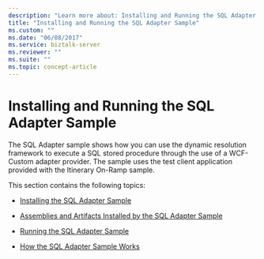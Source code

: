 ```yaml
---
description: "Learn more about: Installing and Running the SQL Adapter Sample"
title: "Installing and Running the SQL Adapter Sample"
ms.custom: ""
ms.date: "06/08/2017"
ms.service: biztalk-server
ms.reviewer: ""
ms.suite: ""
ms.topic: concept-article
---
```

# Installing and Running the SQL Adapter Sample
The SQL Adapter sample shows how you can use the dynamic resolution framework to execute a SQL stored procedure through the use of a WCF-Custom adapter provider. The sample uses the test client application provided with the Itinerary On-Ramp sample.  
  
 This section contains the following topics:  
  
-   [Installing the SQL Adapter Sample](../esb-toolkit/installing-the-sql-adapter-sample.md)  
  
-   [Assemblies and Artifacts Installed by the SQL Adapter Sample](../esb-toolkit/assemblies-and-artifacts-installed-by-the-sql-adapter-sample.md)  
  
-   [Running the SQL Adapter Sample](../esb-toolkit/running-the-sql-adapter-sample.md)  
  
-   [How the SQL Adapter Sample Works](../esb-toolkit/how-the-sql-adapter-sample-works.md)
